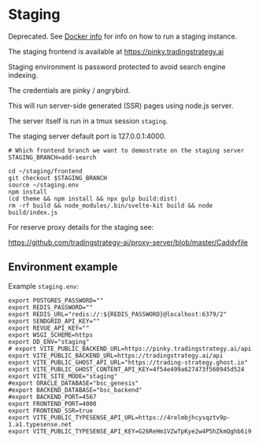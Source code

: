 # Staging

Deprecated. See [Docker info](./docker.md) for info on how to run a staging instance.

The staging frontend is available at https://pinky.tradingstrategy.ai

Staging environment is password protected to avoid search engine indexing.

The credentials are pinky / angrybird.

This will run server-side generated (SSR) pages using node.js server.

The server itself is run in a tmux session `staging`.

The staging server default port is 127.0.0.1:4000.

```shell
# Which frontend branch we want to demostrate on the staging server
STAGING_BRANCH=add-search

cd ~/staging/frontend
git checkout $STAGING_BRANCH
source ~/staging.env
npm install
(cd theme && npm install && npx gulp build:dist)
rm -rf build && node_modules/.bin/svelte-kit build && node build/index.js
```

For reserve proxy details for the staging see:

https://github.com/tradingstrategy-ai/proxy-server/blob/master/Caddyfile

## Environment example

Example `staging.env`:

```shell
export POSTGRES_PASSWORD=""
export REDIS_PASSWORD=""
export REDIS_URL="redis://:${REDIS_PASSWORD}@localhost:6379/2"
export SENDGRID_API_KEY=""
export REVUE_API_KEY=""
export WSGI_SCHEME=https
export DD_ENV="staging"
# export VITE_PUBLIC_BACKEND_URL=https://pinky.tradingstrategy.ai/api
export VITE_PUBLIC_BACKEND_URL=https://tradingstrategy.ai/api
export VITE_PUBLIC_GHOST_API_URL="https://trading-strategy.ghost.io"
export VITE_PUBLIC_GHOST_CONTENT_API_KEY=4f54e499a627473f560945d524
export VITE_SITE_MODE="staging"
#export ORACLE_DATABASE="bsc_genesis"
#export BACKEND_DATABASE="bsc_backend"
#export BACKEND_PORT=4567
export FRONTEND_PORT=4000
export FRONTEND_SSR=true
export VITE_PUBLIC_TYPESENSE_API_URL=https://4relmbjhcysqztv9p-1.a1.typesense.net
export VITE_PUBLIC_TYPESENSE_API_KEY=G26ReHm1VZwTpKye2w4P5hZkmQghb6i9

```
